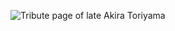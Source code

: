 ![Tribute page of late Akira Toriyama](https://github.com/Sayandan141/tribute-page-using-html-css/assets/130028779/ff7e11b5-d9b8-4318-974e-2a359326abaf)
